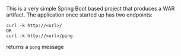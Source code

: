 This is a very simple Spring Boot based project that produces a WAR artifact. The application once started up has two 
endpoints:

```
curl -k http://<url>/
OR
curl -k http://<url>/ping
```

returns a `pong` message